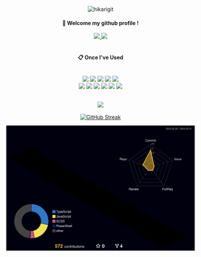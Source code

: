 <div align="center"> 

![hikarigit](https://github.com/kwangmoyang/kwangmoyang/assets/100852794/71ca0b6f-291e-4990-9137-abb662469ad1)


####  :wave: Welcome my github profile !

<a href="s">
  <img src="https://github-readme-stats.vercel.app/api?username=kwangmoyang&theme=tokyonight&show_icons=true" width="50%" />
</a>
<a href="s">
  <img src="https://github-readme-stats.vercel.app/api/top-langs/?username=kwangmoyang&exclude_repo=dkssud8150.github.io&layout=compact&theme=tokyonight" />
</a>
  
 <br/>
 <br/>

####  :clipboard: Once I've Used 
  
 <br/>
  
<img src="https://img.shields.io/badge/JAVA-007396?style=for-the-badge&logo=Java&logoColor=white">
<img src="https://img.shields.io/badge/JavaScript-F7DF1E?style=for-the-badge&logo=JavaScript&logoColor=white">
<img src="https://img.shields.io/badge/Spring-6DB33F?style=for-the-badge&logo=Spring&logoColor=white">
<img src="https://img.shields.io/badge/HTML5-E34F26?style=for-the-badge&logo=HTML5&logoColor=white">
<img src="https://img.shields.io/badge/CSS3-1572B6?style=for-the-badge&logo=CSS3&logoColor=white"> <br>
<img src="https://img.shields.io/badge/MySQL-4479A1?style=for-the-badge&logo=MySQL&logoColor=white">
<img src="https://img.shields.io/badge/Oracle-F80000?style=for-the-badge&logo=Oracle&logoColor=white"> 
<img src="https://img.shields.io/badge/aws-232F3E?style=for-the-badge&logo=Amazon aws&logoColor=white">
<img src="https://img.shields.io/badge/Eclipse-2C2255?style=for-the-badge&logo=Eclipse%20IDE&logoColor=white">
<img src="https://img.shields.io/badge/github-181717?style=for-the-badge&logo=github&logoColor=white">
<img src="https://img.shields.io/badge/VSCode-007ACC?style=for-the-badge&logo=VisualStudioCode&logoColor=white">
 
   <br/>
   <br/>


 ![](https://github-profile-summary-cards.vercel.app/api/cards/profile-details?username=kwangmoyang&theme=nord_dark)


[![GitHub Streak](https://github-readme-streak-stats.herokuapp.com/?user=kwangmoyang&theme=tokyonight)](https://git.io/streak-stats)
</div>

![](./profile-3d-contrib/profile-night-rainbow.svg)


